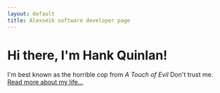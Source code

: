 ```yaml
---
layout: default
title: Alexseik software developer page
---
```

<div class="blurb">
	<h1>Hi there, I'm Hank Quinlan!</h1>
	<p>I'm best known as the horrible cop from <em>A Touch of Evil</em> Don't trust me. <a href="/cv">Read more about my life...</a></p>
</div><!-- /.blurb -->
